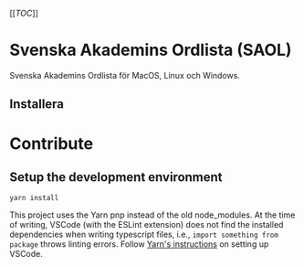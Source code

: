 [[_TOC_]]

# Svenska Akademins Ordlista (SAOL)

Svenska Akademins Ordlista för MacOS, Linux och Windows.

## Installera

# Contribute

## Setup the development environment

```
yarn install
```

This project uses the Yarn pnp instead of the old node_modules. At the time of writing, VSCode (with the ESLint extension) does not find the installed dependencies when writing typescript files, i.e., `import something from package` throws linting errors. Follow [Yarn's instructions](https://yarnpkg.com/getting-started/editor-sdks) on setting up VSCode.
